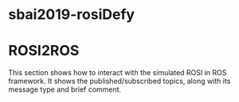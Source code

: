# sbai2019-rosiDefy


# ROSI2ROS

This section shows how to interact with the simulated ROSI in ROS framework. It shows the published/subscribed topics, along with its message type and brief comment.
